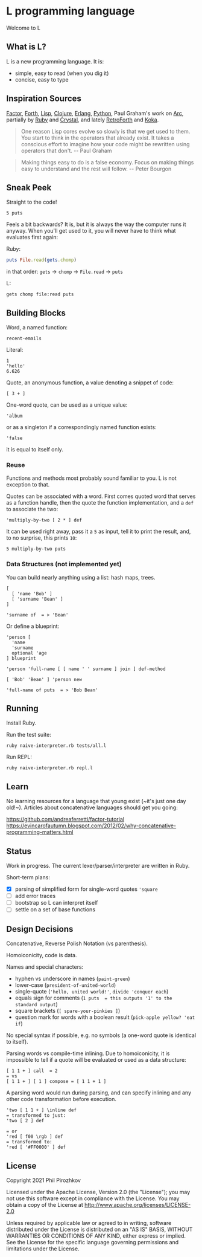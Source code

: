 # L programming language

Welcome to L

## What is L?

L is a new programming language. It is:
 - simple, easy to read (when you dig it)
 - concise, easy to type

## Inspiration Sources

[Factor](https://factorcode.org/), [Forth](https://en.wikipedia.org/wiki/Forth_(programming_language)), [Lisp](https://en.wikipedia.org/wiki/Lisp_(programming_language)), [Clojure](https://clojure.org/about/rationale), [Erlang](https://rvirding.blogspot.com/2019/01/the-erlang-rationale.html), [Python](https://en.m.wikipedia.org/wiki/Zen_of_Python), Paul Graham's work on [Arc](http://www.paulgraham.com/lisp.html), partially by [Ruby](https://www.ruby-lang.org/) and [Crystal](https://crystal-lang.org/), and lately [RetroForth](http://retroforth.org) and [Koka](https://koka-lang.github.io/koka).

> One reason Lisp cores evolve so slowly is that we get used to them. You start to think in the operators that already exist. It takes a conscious effort to imagine how your code might be rewritten using operators that don't. -- Paul Graham

> Making things easy to do is a false economy. Focus on making things easy to understand and the rest will follow. -- Peter Bourgon

## Sneak Peek

Straight to the code!

```
5 puts
```

Feels a bit backwards? It is, but it is always the way the computer runs it anyway.
When you'll get used to it, you will never have to think what evaluates first again:

Ruby:
```ruby
puts File.read(gets.chomp)
```
in that order: `gets` -> `chomp` -> `File.read` -> `puts`

L:
```
gets chomp file:read puts
```

## Building Blocks

Word, a named function:
```
recent-emails
```

Literal:
```
1
'hello'
6.626
```

Quote, an anonymous function, a value denoting a snippet of code:
```
[ 3 + ]
```

One-word quote, can be used as a unique value:
```
'album
```

or as a singleton if a correspondingly named function exists:
```
'false
```
it is equal to itself only.

### Reuse

Functions and methods most probably sound familiar to you. L is not exception to that.

Quotes can be associated with a word.
First comes quoted word that serves as a function handle, then the quote the function implementation, and a `def` to associate the two:
```
'multiply-by-two [ 2 * ] def
```

It can be used right away, pass it a `5` as input, tell it to print the result, and, to no surprise, this prints `10`:
```
5 multiply-by-two puts
```

### Data Structures (not implemented yet)

You can build nearly anything using a list: hash maps, trees.
```
[
  [ 'name 'Bob' ]
  [ 'surname 'Bean' ]
]

'surname of  = > 'Bean'
```

Or define a blueprint:
```
'person [
  'name
  'surname
  optional 'age
] blueprint

'person 'full-name [ [ name ' ' surname ] join ] def-method

[ 'Bob' 'Bean' ] 'person new

'full-name of puts  = > 'Bob Bean'
```

## Running

Install Ruby.

Run the test suite:
```
ruby naive-interpreter.rb tests/all.l
```

Run REPL:
```
ruby naive-interpreter.rb repl.l
```

## Learn

No learning resources for a language that young exist (~it's just one day old!~).
Articles about concatenative languages should get you going:

https://github.com/andreaferretti/factor-tutorial
https://evincarofautumn.blogspot.com/2012/02/why-concatenative-programming-matters.html

## Status

Work in progress. The current lexer/parser/interpreter are written in Ruby.

Short-term plans:
 - [x] parsing of simplified form for single-word quotes `'square`
 - [ ] add error traces
 - [ ] bootstrap so L can interpret itself
 - [ ] settle on a set of base functions

## Design Decisions

Concatenative, Reverse Polish Notation (vs parenthesis).

Homoiconicity, code is data.

Names and special characters:
 - hyphen vs underscore in names (`paint-green`)
 - lower-case (`president-of-united-world`)
 - single-quote (`'hello, united world!'`, `divide 'conquer each`)
 - equals sign for comments (`1 puts  = this outputs '1' to the standard output`)
 - square brackets (`[ spare-your-pinkies ]`)
 - question mark for words with a boolean result (`pick-apple yellow? 'eat if`)

No special syntax if possible, e.g. no symbols (a one-word quote is identical to itself).

Parsing words vs compile-time inlining. Due to homoiconicity, it is impossible to tell if a quote will be evaluated or used as a data structure:
```
[ 1 1 + ] call  = 2
= vs
[ 1 1 + ] [ 1 ] compose = [ 1 1 + 1 ]
```

A parsing word would run during parsing, and can specify inlining and any other code transformation before execution.
```
'two [ 1 1 + ] \inline def
= transformed to just:
'two [ 2 ] def

= or
'red [ f00 \rgb ] def
= transformed to:
'red [ '#FF0000' ] def
```

## License

Copyright 2021 Phil Pirozhkov

Licensed under the Apache License, Version 2.0 (the "License"); you may not use this software except in compliance with the License. You may obtain a copy of the License at http://www.apache.org/licenses/LICENSE-2.0

Unless required by applicable law or agreed to in writing, software distributed under the License is distributed on an "AS IS" BASIS, WITHOUT WARRANTIES OR CONDITIONS OF ANY KIND, either express or implied.  See the License for the specific language governing permissions and limitations under the License.
